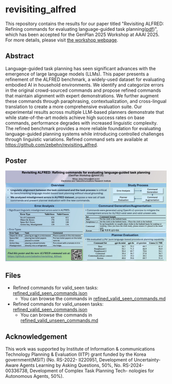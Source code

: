 # revisiting_alfred
This repository contains the results for our paper titled "Revisiting ALFRED: Refining commands for evaluating language-guided task planning([pdf](https://aair-lab.github.io/genplan25/papers/17.pdf))", which has been accepted for the GenPlan 2025 Workshop at AAAI 2025. For more details, please visit [the workshop webpage](https://aair-lab.github.io/genplan25/).

## Abstract

Language-guided task planning has seen significant advances with the emergence of large language models (LLMs). This paper presents a refinement of the ALFRED benchmark, a widely-used dataset for evaluating embodied AI in household environments. We identify and categorize errors in the original crowd-sourced commands and propose refined commands that maintain alignment with expert demonstrations. We further augment these commands through paraphrasing, contextualization, and cross-lingual translation to create a more comprehensive evaluation suite. Our experimental results across multiple LLM-based planners demonstrate that while state-of-the-art models achieve high success rates on base commands, performance degrades with increased linguistic complexity. The refined benchmark provides a more reliable foundation for evaluating language-guided planning systems while introducing controlled challenges through linguistic variations. Refined command sets are available at https://github.com/zebehn/revisiting_alfred.

## Poster
![Poster](./Poster_minsujang@GenPlan2025.jpg)

## Files
* Refined commands for valid_seen tasks: [refined_valid_seen_commands.json](refined_valid_seen_commands.json)
  * You can browse the commands in [refined_valid_seen_commands.md](refined_valid_seen_commands.md)
* Refined commands for valid_unseen tasks: [refined_valid_seen_commands.json](refined_valid_seen_commands.json)
  * You can browse the commands in [refined_valid_unseen_commands.md](refined_valid_unseen_commands.md)
 
## Acknowledgement
This work was supported by Institute of Information
& communications Technology Planning & Evaluation
(IITP) grant funded by the Korea government(MSIT) (No.
RS-2022- II220951, Development of Uncertainty-Aware
Agents Learning by Asking Questions, 50%, No. RS-2024-
00336738, Development of Complex Task Planning Tech-
nologies for Autonomous Agents, 50%).
